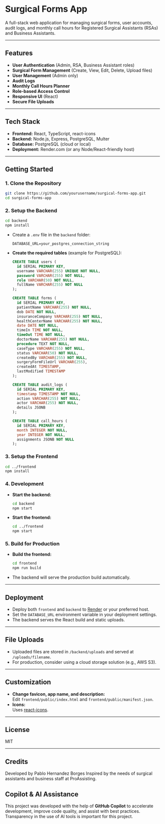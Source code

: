 # Surgical Forms App

A full-stack web application for managing surgical forms, user accounts, audit logs, and monthly call hours for Registered Surgical Assistants (RSAs) and Business Assistants.

---

## Features

- **User Authentication** (Admin, RSA, Business Assistant roles)
- **Surgical Form Management** (Create, View, Edit, Delete, Upload files)
- **User Management** (Admin only)
- **Audit Logs**
- **Monthly Call Hours Planner**
- **Role-based Access Control**
- **Responsive UI** (React)
- **Secure File Uploads**

---

## Tech Stack

- **Frontend:** React, TypeScript, react-icons
- **Backend:** Node.js, Express, PostgreSQL, Multer
- **Database:** PostgreSQL (cloud or local)
- **Deployment:** Render.com (or any Node/React-friendly host)

---

## Getting Started

### 1. Clone the Repository

```sh
git clone https://github.com/yourusername/surgical-forms-app.git
cd surgical-forms-app
```

### 2. Setup the Backend

```sh
cd backend
npm install
```

- Create a `.env` file in the `backend` folder:
  ```
  DATABASE_URL=your_postgres_connection_string
  ```

- **Create the required tables** (example for PostgreSQL):

  ```sql
  CREATE TABLE users (
    id SERIAL PRIMARY KEY,
    username VARCHAR(255) UNIQUE NOT NULL,
    password VARCHAR(255) NOT NULL,
    role VARCHAR(50) NOT NULL,
    fullName VARCHAR(255) NOT NULL
  );

  CREATE TABLE forms (
    id SERIAL PRIMARY KEY,
    patientName VARCHAR(255) NOT NULL,
    dob DATE NOT NULL,
    insuranceCompany VARCHAR(255) NOT NULL,
    healthCenterName VARCHAR(255) NOT NULL,
    date DATE NOT NULL,
    timeIn TIME NOT NULL,
    timeOut TIME NOT NULL,
    doctorName VARCHAR(255) NOT NULL,
    procedure TEXT NOT NULL,
    caseType VARCHAR(255) NOT NULL,
    status VARCHAR(50) NOT NULL,
    createdBy VARCHAR(255) NOT NULL,
    surgeryFormFileUrl VARCHAR(255),
    createdAt TIMESTAMP,
    lastModified TIMESTAMP
  );

  CREATE TABLE audit_logs (
    id SERIAL PRIMARY KEY,
    timestamp TIMESTAMP NOT NULL,
    action VARCHAR(255) NOT NULL,
    actor VARCHAR(255) NOT NULL,
    details JSONB
  );

  CREATE TABLE call_hours (
    id SERIAL PRIMARY KEY,
    month INTEGER NOT NULL,
    year INTEGER NOT NULL,
    assignments JSONB NOT NULL
  );
  ```

### 3. Setup the Frontend

```sh
cd ../frontend
npm install
```

### 4. Development

- **Start the backend:**
  ```sh
  cd backend
  npm start
  ```
- **Start the frontend:**
  ```sh
  cd ../frontend
  npm start
  ```

### 5. Build for Production

- **Build the frontend:**
  ```sh
  cd frontend
  npm run build
  ```
- The backend will serve the production build automatically.

---

## Deployment

- Deploy both `frontend` and `backend` to [Render](https://render.com/) or your preferred host.
- Set the `DATABASE_URL` environment variable in your deployment settings.
- The backend serves the React build and static uploads.

---

## File Uploads

- Uploaded files are stored in `/backend/uploads` and served at `/uploads/filename`.
- For production, consider using a cloud storage solution (e.g., AWS S3).

---

## Customization

- **Change favicon, app name, and description:**  
  Edit `frontend/public/index.html` and `frontend/public/manifest.json`.
- **Icons:**  
  Uses [react-icons](https://react-icons.github.io/react-icons/).

---

## License

MIT

---

## Credits

Developed by Pablo Hernandez Borges
Inspired by the needs of surgical assistants and business staff at ProAssisting.

## Copilot & AI Assistance

This project was developed with the help of **GitHub Copilot** to accelerate development, improve code quality, and assist with best practices. Transparency in the use of AI tools is important for this project.
